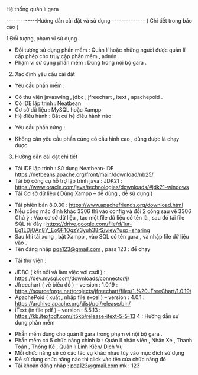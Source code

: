 Hệ thống quản lí gara

-------------Hướng dẫn cài đặt và sử dụng -------------- 
( Chi tiết trong báo cáo ) 

1.Đối tượng, phạm vi sử dụng 
-	Đối tượng sử dụng phần mềm : Quản lí hoặc những người được quản lí cấp phép cho truy cập phần mềm , admin . 
-	Phạm vi sử dụng phần mềm : Dùng trong nội bộ gara . 
2. Xác định yêu cầu cài đặt 
-	Yêu cầu phần mềm : 
+ Có thư viện javaswing , jdbc , jfreechart , itext , apachepoid . 
+ Có IDE lập trình : Neatbean 
+ Cơ sở dữ liệu : MySQL hoặc Xampp
+ Hệ điều hành : Bất cứ hệ điều hành nào 
-	Yêu cầu phần cứng : 
+ Không cần yêu cầu phần cứng có cấu hình cao , dùng được là chạy được 
3. Hưỡng dẫn cài đặt chi tiết 
-	Tải IDE lập trình : Sử dụng Neatbean-IDE https://netbeans.apache.org/front/main/download/nb25/
-	Tải bộ công cụ hỗ trợ lập trình java : JDK21 : https://www.oracle.com/java/technologies/downloads/#jdk21-windows
-	Tải Cơ sở dữ liệu ( Dùng Xampp – dễ dùng , dễ sử dụng ) 
+ Tải phiên bản 8.0.30 : https://www.apachefriends.org/download.html
+ Nễu cổng mặc định khác  3306 thì vào config và đổi 2 cổng sau về 3306
Chú ý : Vào cơ sở dữ liệu , tạo một file dữ liệu có tên là , sau đó tải file SQL từ đây : https://drive.google.com/file/d/1ur-Eg1LDjOAn8Y_EoGF1OgzY3yuh38rS/view?usp=sharing
 + Sau khi tải xong , bật Xampp , vào SQL có tên gara , và nhập file dữ liệu vào .
 + Tên đăng nhập pqa123@gmail.com , pass 123 : để chạy
-	Tải thư viện :
+ JDBC ( kết nối và làm việc với csdl ) : https://dev.mysql.com/downloads/connector/j/
+ Jfreechart ( vẽ biểu đồ ) – version : 1.0.19 : https://sourceforge.net/projects/jfreechart/files/1.%20JFreeChart/1.0.19/
+ ApachePoid ( xuất , nhập file excel ) – version : 4.0.1 : https://archive.apache.org/dist/poi/release/bin/
+ iText (in file pdf ) – version : 5.5.13 : https://kb.itextpdf.com/it5kb/release-itext-5-5-13
4 : Hướng dẫn sử dụng phần mềm 
-	Phần mềm dùng cho quản lí gara trong phạm vi nội bộ gara .
-	Phần mềm có 5 chức năng chính là : Quản lí nhân viên , Nhận Xe , Thanh Toán , Thống Kê , Quản lí Linh Kiện/ Dịch Vụ 
-	Mỗi chức năng sẽ có các tác vụ khác nhau tùy vào mục đích sử dụng
-	Để sử dụng chức năng nào thì click vào tên của chức năng đó
-	Tài khoản đăng nhập : pqa123@gmail.com   mk : 123
